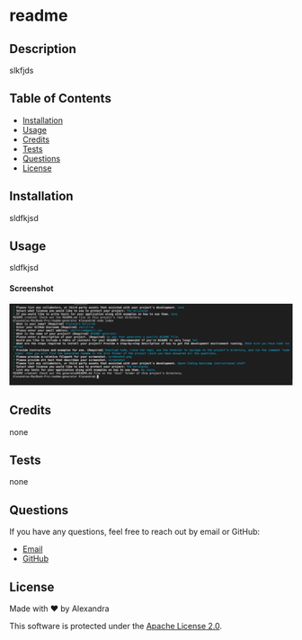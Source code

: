# **readme**
  
  ## **Description**
  slkfjds

  ## **Table of Contents**
  * [Installation](#installation)
  * [Usage](#usage)
  * [Credits](#credits)
  * [Tests](#tests)
  * [Questions](#questions)
  * [License](#license)
  
  ## **Installation**
  sldfkjsd

  ## **Usage**
  sldfkjsd
  #### **Screenshot**
  ![screenshot](screenshot.png)

  ## **Credits**
  none

  ## **Tests**
  none

  ## **Questions**
  If you have any questions, feel free to reach out by email or GitHub: <br/>
  * [Email](mailto:akelstrom@gmail.com)
  * [GitHub](www.github.com/akelstrom)
  
  ## **License**
  Made with ❤️ by Alexandra

  This software is protected under the [Apache License 2.0]('https://choosealicense.com/licenses/apache-2.0/').
